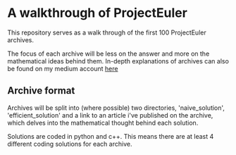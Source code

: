 # A walkthrough of ProjectEuler

This repository serves as a walk through of the first 100 ProjectEuler archives.

The focus of each archive will be less on the answer and more on the mathematical ideas behind them.
In-depth explanations of archives can also be found on my medium account [here](https://medium.com/@AhmedCyber)

## Archive format

Archives will be split into (where possible) two directories, 'naive\_solution', 'efficient\_solution' and a link to an article i've published on the archive, which delves into the mathematical thought behind each solution.

Solutions are coded in python and c++. This means there are at least 4 different coding solutions for each archive.

